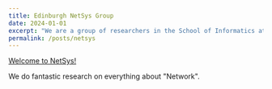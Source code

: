 ```yaml
---
title: Edinburgh NetSys Group
date: 2024-01-01
excerpt: "We are a group of researchers in the School of Informatics at the University of Edinburgh working on building next generation networked systems technologies. Our research spans computer networking, distributed systems, mobile computing and operating systems."
permalink: /posts/netsys
---
```


[Welcome to NetSys!](https://netsys.inf.ed.ac.uk/)

We do fantastic research on everything about "Network".
